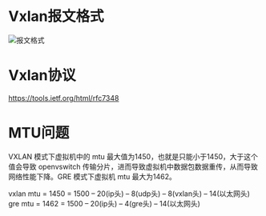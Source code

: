 
# Vxlan报文格式
![报文格式](http://www.cisco.com/c/dam/en/us/products/collateral/switches/nexus-9000-series-switches/white-paper-c11-729383.doc/_jcr_content/renditions/white-paper-c11-729383_1.jpg)

# Vxlan协议
<https://tools.ietf.org/html/rfc7348>

# MTU问题
VXLAN 模式下虚拟机中的 mtu 最大值为1450，也就是只能小于1450，大于这个值会导致 openvswitch 传输分片，进而导致虚拟机中数据包数据重传，从而导致网络性能下降。GRE 模式下虚拟机 mtu 最大为1462。

vxlan mtu = 1450 = 1500 – 20(ip头) – 8(udp头) – 8(vxlan头) – 14(以太网头)<br />
gre mtu = 1462 = 1500 – 20(ip头) – 4(gre头) – 14(以太网头)
